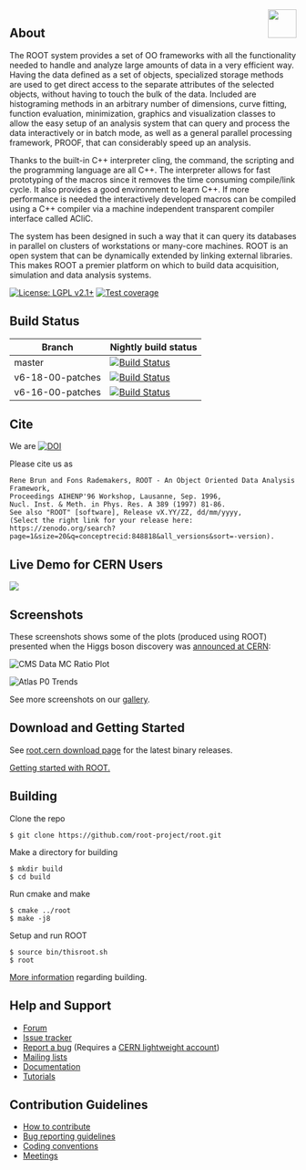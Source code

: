 <img src="https://root-forum.cern.ch/uploads/default/original/2X/3/3fb82b650635bc6d61461f3c47f41786afad4548.png" align="right"  height="50"/>

## About

The ROOT system provides a set of OO frameworks with all the functionality
needed to handle and analyze large amounts of data in a very efficient way.
Having the data defined as a set of objects, specialized storage methods are
used to get direct access to the separate attributes of the selected objects,
without having to touch the bulk of the data. Included are histograming
methods in an arbitrary number of dimensions, curve fitting, function
evaluation, minimization, graphics and visualization classes to allow
the easy setup of an analysis system that can query and process the data
interactively or in batch mode, as well as a general parallel processing
framework, PROOF, that can considerably speed up an analysis.

Thanks to the built-in C++ interpreter cling, the command, the
scripting and the programming language are all C++. The interpreter
allows for fast prototyping of the macros since it removes the time
consuming compile/link cycle. It also provides a good environment to
learn C++. If more performance is needed the interactively developed
macros can be compiled using a C++ compiler via a machine independent
transparent compiler interface called ACliC.

The system has been designed in such a way that it can query its databases
in parallel on clusters of workstations or many-core machines. ROOT is
an open system that can be dynamically extended by linking external
libraries. This makes ROOT a premier platform on which to build data
acquisition, simulation and data analysis systems.

[![License: LGPL v2.1+](https://img.shields.io/badge/License-LGPL%20v2.1+-blue.svg)](https://www.gnu.org/licenses/lgpl.html) [![Test coverage](https://root.cern/files/img/coverage-badge.svg)](https://epsft-jenkins.cern.ch/job/root-nightly-master-coverage/cobertura)

## Build Status
| Branch | Nightly build status |
|--------|------------|
| master | [![Build Status](https://lcgapp-services.cern.ch/root-jenkins/buildStatus/icon?job=root-nightly-master)](https://lcgapp-services.cern.ch/root-jenkins/view/ROOT/job/root-nightly-master/) |
| v6-18-00-patches | [![Build Status](https://lcgapp-services.cern.ch/root-jenkins/buildStatus/icon?job=root-nightly-v6-18-00-patches)](https://lcgapp-services.cern.ch/root-jenkins/view/ROOT/job/root-nightly-v6-18-00-patches/) |
| v6-16-00-patches | [![Build Status](https://lcgapp-services.cern.ch/root-jenkins/buildStatus/icon?job=root-nightly-v6-16-00-patches)](https://lcgapp-services.cern.ch/root-jenkins/view/ROOT/job/root-nightly-v6-16-00-patches/) |

## Cite
We are [![DOI](https://zenodo.org/badge/10994345.svg)](https://zenodo.org/badge/latestdoi/10994345)

Please cite us as

    Rene Brun and Fons Rademakers, ROOT - An Object Oriented Data Analysis Framework,
    Proceedings AIHENP'96 Workshop, Lausanne, Sep. 1996,
    Nucl. Inst. & Meth. in Phys. Res. A 389 (1997) 81-86.
    See also "ROOT" [software], Release vX.YY/ZZ, dd/mm/yyyy,
    (Select the right link for your release here: https://zenodo.org/search?page=1&size=20&q=conceptrecid:848818&all_versions&sort=-version).

## Live Demo for CERN Users
[![](https://swanserver.web.cern.ch/swanserver/images/badge_swan_white_150.png)](http://cern.ch/swanserver/cgi-bin/go?projurl=https://github.com/cernphsft/rootbinder.git)

## Screenshots
These screenshots shows some of the plots (produced using ROOT) presented when the Higgs boson discovery was [announced at CERN](http://home.cern/topics/higgs-boson):

![CMS Data MC Ratio Plot](https://d35c7d8c.web.cern.ch/sites/d35c7d8c.web.cern.ch/files/CMS04_1.png)

![Atlas P0 Trends](https://d35c7d8c.web.cern.ch/sites/d35c7d8c.web.cern.ch/files/Atlas06_0.png)

See more screenshots on our [gallery](https://root.cern/gallery).

## Download and Getting Started
See [root.cern download page](https://root.cern/downloading-root) for the latest binary releases.

[Getting started with ROOT.](https://root.cern/getting-started)

## Building
Clone the repo

    $ git clone https://github.com/root-project/root.git

Make a directory for building

    $ mkdir build
    $ cd build

Run cmake and make

    $ cmake ../root
    $ make -j8

Setup and run ROOT

    $ source bin/thisroot.sh
    $ root

[More information](https://root.cern/building-root) regarding building.

## Help and Support
- [Forum](https://root.cern/forum/)
- [Issue tracker](https://sft.its.cern.ch/jira/projects/ROOT/issues/ROOT-5820?filter=allopenissues)
- [Report a bug](https://root.cern/bugs) (Requires a [CERN lightweight account](https://account.cern.ch/account/Externals/RegisterAccount.aspx))
- [Mailing lists](https://groups.cern.ch/group/root-dev/default.aspx)
- [Documentation](https://root.cern/guides/reference-guide)
- [Tutorials](https://root.cern/doc/master/group__Tutorials.html)

## Contribution Guidelines
- [How to contribute](https://github.com/root-project/root/blob/master/CONTRIBUTING.md)
- [Bug reporting guidelines](https://root.cern/guidelines-submitting-bug)
- [Coding conventions](https://root.cern/coding-conventions)
- [Meetings](https://root.cern/meetings)
